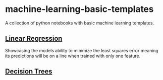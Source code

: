# machine-learning-basic-templates
  A collection of python notebooks with basic machine learning templates.

## [Linear Regression](01_LinearRegression.ipynb)
  Showcasing the models ability to minimize the least squares error meaning its predictions will be on a line when trained with only one feature.

## [Decision Trees]()

